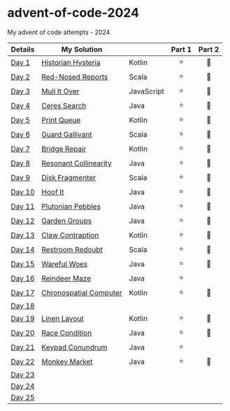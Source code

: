 # advent-of-code-2024
My advent of code attempts - 2024

| Details                                        | My Solution                               |            | Part 1 | Part 2 |
|------------------------------------------------|-------------------------------------------|------------|:------:|:------:|
| [Day 1](https://adventofcode.com/2024/day/1)   | [Historian Hysteria](Day01/README.md)     | Kotlin     |   ⭐    |   🌟   |
| [Day 2](https://adventofcode.com/2024/day/2)   | [Red-Nosed Reports](Day02/README.md)      | Scala      |   ⭐    |   🌟   |
| [Day 3](https://adventofcode.com/2024/day/3)   | [Mull It Over](Day03/README.md)           | JavaScript |   ⭐    |   🌟   |
| [Day 4](https://adventofcode.com/2024/day/4)   | [Ceres Search](Day04/README.md)           | Java       |   ⭐    |   🌟   |
| [Day 5](https://adventofcode.com/2024/day/5)   | [Print Queue](Day05/README.md)            | Kotlin     |   ⭐    |   🌟   |
| [Day 6](https://adventofcode.com/2024/day/6)   | [Guard Gallivant](Day06/README.md)        | Scala      |   ⭐    |   🌟   |
| [Day 7](https://adventofcode.com/2024/day/7)   | [Bridge Repair](Day07/README.md)          | Kotlin     |   ⭐    |   🌟   |
| [Day 8](https://adventofcode.com/2024/day/8)   | [Resonant Collinearity](Day08/README.md)  | Java       |   ⭐    |   🌟   |
| [Day 9](https://adventofcode.com/2024/day/9)   | [Disk Fragmenter](Day09/README.md)        | Scala      |   ⭐    |   🌟   |
| [Day 10](https://adventofcode.com/2024/day/10) | [Hoof It](Day10/README.md)                | Java       |   ⭐    |   🌟   |
| [Day 11](https://adventofcode.com/2024/day/11) | [Plutonian Pebbles](Day11/README.md)      | Java       |   ⭐    |   🌟   |
| [Day 12](https://adventofcode.com/2024/day/12) | [Garden Groups](Day12/README.md)          | Java       |   ⭐    |   🌟   |
| [Day 13](https://adventofcode.com/2024/day/13) | [Claw Contraption](Day13/README.md)       | Kotlin     |   ⭐    |   🌟   |
| [Day 14](https://adventofcode.com/2024/day/14) | [Restroom Redoubt](Day14/README.md)       | Scala      |   ⭐    |   🌟   |
| [Day 15](https://adventofcode.com/2024/day/15) | [Wareful Woes](Day15/README.md)           | Java       |   ⭐    |   🌟   |
| [Day 16](https://adventofcode.com/2024/day/16) | [Reindeer Maze](Day16/README.md)          | Java       |   ⭐    |        |
| [Day 17](https://adventofcode.com/2024/day/17) | [Chronospatial Computer](Day17/README.md) | Kotlin     |   ⭐    |   🌟   |
| [Day 18](https://adventofcode.com/2024/day/18) |                                           |            |        |        |
| [Day 19](https://adventofcode.com/2024/day/19) | [Linen Layout](Day19/README.md)           | Kotlin     |   ⭐    |   🌟   |
| [Day 20](https://adventofcode.com/2024/day/20) | [Race Condition](Day20/README.md)         | Java       |   ⭐    |   🌟   |
| [Day 21](https://adventofcode.com/2024/day/21) | [Keypad Conundrum](Day21/README.md)       | Java       |   ⭐    |        |
| [Day 22](https://adventofcode.com/2024/day/22) | [Monkey Market](Day22/README.md)          | Java       |   ⭐    |   🌟   |
| [Day 23](https://adventofcode.com/2024/day/23) |                                           |            |        |        |
| [Day 24](https://adventofcode.com/2024/day/24) |                                           |            |        |        |
| [Day 25](https://adventofcode.com/2024/day/25) |                                           |            |        |        |
